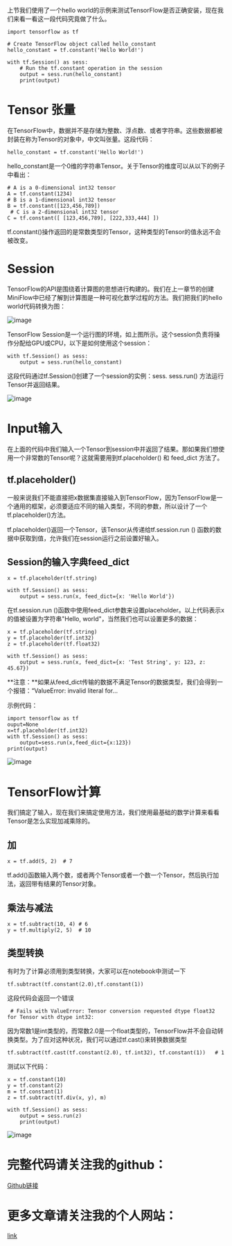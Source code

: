 上节我们使用了一个hello world的示例来测试TensorFlow是否正确安装，现在我们来看一看这一段代码究竟做了什么。


```
import tensorflow as tf

# Create TensorFlow object called hello_constant
hello_constant = tf.constant('Hello World!')

with tf.Session() as sess:
    # Run the tf.constant operation in the session
    output = sess.run(hello_constant)
    print(output)
```

# Tensor 张量
在TensorFlow中，数据并不是存储为整数、浮点数、或者字符串。这些数据都被封装在称为Tensor的对象中，中文叫张量。这段代码：

```
hello_constant = tf.constant('Hello World!')
```
hello_constant是一个0维的字符串Tensor。关于Tensor的维度可以从以下的例子中看出：

```
# A is a 0-dimensional int32 tensor
A = tf.constant(1234) 
# B is a 1-dimensional int32 tensor
B = tf.constant([123,456,789]) 
 # C is a 2-dimensional int32 tensor
C = tf.constant([ [123,456,789], [222,333,444] ])
```
tf.constant()操作返回的是常数类型的Tensor，这种类型的Tensor的值永远不会被改变。

# Session
TensorFlow的API是围绕着计算图的思想进行构建的。我们在上一章节的创建MiniFlow中已经了解到计算图是一种可视化数学过程的方法。我们把我们的hello world代码转换为图：

![image](https://raw.githubusercontent.com/vvchenvv/Self_Driving_Tutorial/master/Class1/3-01_Hello_World/01TensorFlow%E5%9B%BE.jpg)

TensorFlow Session是一个运行图的环境，如上图所示。这个session负责将操作分配给GPU或CPU，以下是如何使用这个session：

```
with tf.Session() as sess:
    output = sess.run(hello_constant)
```
这段代码通过tf.Session()创建了一个session的实例：sess.
sess.run() 方法运行Tensor并返回结果。

![image](https://raw.githubusercontent.com/vvchenvv/Self_Driving_Tutorial/master/Class1/3-01_Hello_World/05Helloworld.PNG)

# Input输入
在上面的代码中我们输入一个Tensor到session中并返回了结果。那如果我们想使用一个非常数的Tensor呢？这就需要用到tf.placeholder() 和 feed_dict 方法了。
## tf.placeholder()
一般来说我们不能直接把x数据集直接输入到TensorFlow，因为TensorFlow是一个通用的框架，必须要适应不同的输入类型，不同的参数，所以设计了一个tf.placeholder()方法。

tf.placeholder()返回一个Tensor，该Tensor从传递给tf.session.run () 函数的数据中获取到值，允许我们在session运行之前设置好输入。
## Session的输入字典feed_dict

```
x = tf.placeholder(tf.string)

with tf.Session() as sess:
    output = sess.run(x, feed_dict={x: 'Hello World'})
```
在tf.session.run ()函数中使用feed_dict参数来设置placeholder。以上代码表示x的值被设置为字符串"Hello, world"，当然我们也可以设置更多的数据：

```
x = tf.placeholder(tf.string)
y = tf.placeholder(tf.int32)
z = tf.placeholder(tf.float32)

with tf.Session() as sess:
    output = sess.run(x, feed_dict={x: 'Test String', y: 123, z: 45.67})
```

**注意：**如果从feed_dict传输的数据不满足Tensor的数据类型，我们会得到一个报错：“ValueError: invalid literal for...

示例代码：

```
import tensorflow as tf
ouput=None
x=tf.placeholder(tf.int32)
with tf.Session() as sess:
    output=sess.run(x,feed_dict={x:123})
print(output)
```
![image](https://raw.githubusercontent.com/vvchenvv/Self_Driving_Tutorial/master/Class1/3-01_Hello_World/03-%E6%B5%8B%E8%AF%95%E7%BB%93%E6%9E%9C.PNG)

# TensorFlow计算
我们搞定了输入，现在我们来搞定使用方法，我们使用最基础的数学计算来看看Tensor是怎么实现加减乘除的。
## 加

```
x = tf.add(5, 2)  # 7
```
tf.add()函数输入两个数，或者两个Tensor或者一个数一个Tensor，然后执行加法，返回带有结果的Tensor对象。

## 乘法与减法

```
x = tf.subtract(10, 4) # 6
y = tf.multiply(2, 5)  # 10
```

## 类型转换
有时为了计算必须用到类型转换，大家可以在notebook中测试一下

```
tf.subtract(tf.constant(2.0),tf.constant(1)) 
```
这段代码会返回一个错误

```
 # Fails with ValueError: Tensor conversion requested dtype float32 for Tensor with dtype int32:
```
因为常数1是int类型的，而常数2.0是一个float类型的，TensorFlow并不会自动转换类型。为了应对这种状况，我们可以通过tf.cast()来转换数据类型

```
tf.subtract(tf.cast(tf.constant(2.0), tf.int32), tf.constant(1))   # 1
```

测试以下代码：

```
x = tf.constant(10)
y = tf.constant(2)
m = tf.constant(1)
z = tf.subtract(tf.div(x, y), m)

with tf.Session() as sess:
    output = sess.run(z)
    print(output)
```

![image](https://raw.githubusercontent.com/vvchenvv/Self_Driving_Tutorial/master/Class1/3-01_Hello_World/04-%E6%B5%8B%E8%AF%95%E7%BB%93%E6%9E%9C.PNG)

# 完整代码请关注我的github：
[Github链接](https://github.com/vvchenvv/Self_Driving_Tutorial/tree/master/Class1/3-01_Hello_World)

# 更多文章请关注我的个人网站：
[link](http://weiweizhao.com/category/ai/)





